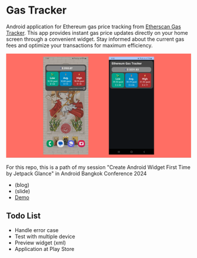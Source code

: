 # Gas Tracker
Android application for Ethereum gas price tracking from [Etherscan Gas Tracker](https://etherscan.io/gastracker). This app provides instant gas price updates directly on your home screen through a convenient widget. Stay informed about the current gas fees and optimize your transactions for maximum efficiency.

<img src="/readme/gas-tracker-app-and-widget.png" width="750">

For this repo, this is a path of my session "Create Android Widget First Time by Jetpack Glance" in Android Bangkok Conference 2024
* (blog)
* (slide)
* [Demo](https://youtube.com/shorts/8GNbk6ysZbE)

## Todo List
* Handle error case
* Test with multiple device
* Preview widget (xml)
* Application at Play Store

